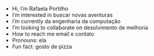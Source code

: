 -  Hi, I’m Rafaela Portilho
-  I’m interested in buscar novas aventuras
-  I’m currently da engenharia da computação 
-  I’m looking to collaborate on desolvimento de melhoria
-  How to reach me email e contato
-  Pronouns: ela 
-  Fun fact: gosto de pizza

<!---
Rafaela-Portilho/Rafaela-Portilho is a ✨ special ✨ repository because its `README.md` (this file) appears on your GitHub profile.
You can click the Preview link to take a look at your changes.
--->

